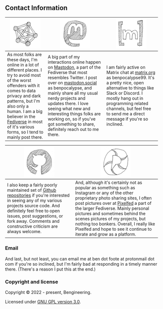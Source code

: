 ## Contact Information

| <a href="https://jointhefedi.com/"><center><img title="Fediverse Logo" alt="Hand drawn logo for the Fediverse" src="images/fediverse_logo.png"></center></a> | <a href="https://joinmastodon.org/"><center><img title="Mastodon Logo" alt="Hand drawn logo for Mastodon" src="images/mastodon_logo.png"></center></a> | <a href="https://matrix.org/"><center><img title="Matrix Logo" alt="Hand drawn logo for Matrix" src="images/matrix_logo.png"></center></a> |
--- | --- | --- |
| As most folks are these days, I'm online in a lot of different places. I try to avoid most of the worst offenders with it comes to data privacy and dark patterns, but I'm also only a human. I am a big believer in the [Fediverse](https://en.wikipedia.org/wiki/Fediverse) in most of it's various forms, so I tend to mainly post there. | A big part of my interactions online happen on [Mastodon](https://en.wikipedia.org/wiki/Mastodon_(software)), a part of the Fediverse that most resembles Twitter. I post over on [mastodon.social](https://mastodon.social/) as benpocalypse, and mainly share all my usual nerdy projects and updates there. I love seeing what new and interesting things folks are working on, so if you've got something to share, definitely reach out to me there. | I am fairly active on Matrix chat at [matrix.org](https://matrix.org/) as benpocalypse99. It's a pretty nice, open alternative to things like Slack or Discord. I mostly hang out in programming related channels, but feel free to send me a direct message if you're so inclined. |

| <a href="https://github.com/benpocalypse"><center><img title="Github Logo" alt="Hand drawn logo for Github" src="images/github_logo.png"></center></a> | <a href="https://pixelfed.social/benpocalypse"><center><img title="Pixelfed Logo" alt="Hand drawn logo for Pixelfed" src="images/pixelfed_logo.png"></center></a> | 
--- | --- |
| I also keep a fairly poorly maintained set of [Github repositories](https://github.com/benpocalypse) if you're interested in seeing any of my various projects source code. And definitely feel free to open issues, post suggestions, or fork away. Comments and constructive criticism are always welcome. | And, although it's certainly not as popular as something such as Instagram or any of the other proprietary photo sharing sites, I often post pictures over at [Pixelfed](https://pixelfed.social) a part of the larger Fediverse. Mainly personal pictures and sometimes behind the scenes pictures of my projects, but nothing too bonkers. Overall, I really like Pixelfed and hope to see it continue to iterate and grow as a platform. |

### Email
And last, but not least, you can email me at ben dot foote at protonmail dot com if you're so inclined, but I'm fairly bad at responding in a timely manner there. (There's a reason I put this at the end.)

### Copyright and license
Copyright &copy; 2022 - present, Bengineering.

Licensed under [GNU GPL version 3.0](./LICENSE).
